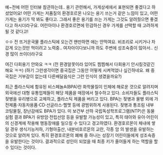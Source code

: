 예~전에 어떤 인터뷰 참관하는데..  용기 관련해서, 가게상세에서 표현되면 좋겠다고 하셨었어요! 어떤 가게는 저품질의 환경호르몬 나오는 용기 쓰는거 같은 느낌이 있고, 어떤 가게는 용기가 딱 봐도 좋다고. 그래서 좋은 용기를 쓰는 가게는 그것도 알려줬으면 좋겠다고 하시더라구요. 어린아이나 환경호르면에 민감하신 경우 가게를 선택할 때 고려하게 될 것 같다고!



ㅇㅇ 전 뜨거운국물 플라스틱에 오는건 왠만하면 애는 안먹여요. 비조리로 시키거나 차갑게 오는것만 먹이려고 노력중..
여자아이다보니까 하도 주변에 성조숙증이 많아서.. 신경 많이 쓰이더라구요

여긴 다회용기 안와요 ㅋㅋ (전 환경알못이라 있어도 찜찜해서 다회용기 안시킬것같긴해요 ㅋㅋ)
(하기 그런생각이면 중국집은 그동안 어떻게 시켜먹었나 싶긴하네요. 왜 중국집은 거부감이 없는데 다른배달음식은 그런 인식이 생겼을까요?)



최근 플라스틱에 함유된 비스페놀A(BPA)란 화학물질이 인체에 해로운 것으로 알려지며 외국에선 대형 유통업체들이 해당 제품을 매장에서 철수하고 있다. 소비자들도 플라스틱 젖병을 유리병으로 교체하고, 플라스틱 제품을 버리고 있다. BPA는 젖병과 물병 외에 가전제품·자동차용품·CD·선글라스·헬멧 등에 광범위하게 사용된다. 젖병과 통조림 내부 코팅물질, 장난감에도 BPA가 있다. 미 보건부 산하 국립독성학프로그램(NTP)은 동물 실험 결과 BPA가 유방암·전립선암 등을 유발할 가능성이 있고, 특히 태아와 유아·어린이의 신경계에 작용해 행동장애를 일으킬 수 있다고 경고하였다.
환경호르몬이 체내에 쌓일 경우 생식기능저하, 기형아출산, 내분비호르몬의 교란, 각종 암 의 발생을 유발하는 것으로 알려져 있다. 특히 환경호르몬의 폐해 중 하나는 성장기 어린이들에게 성조숙증을 유발한다는 것이다. 결과적으로 성인이 되었을 때 최종 키가 줄어들게 하는 역할을 할 수 있다는 것이다.